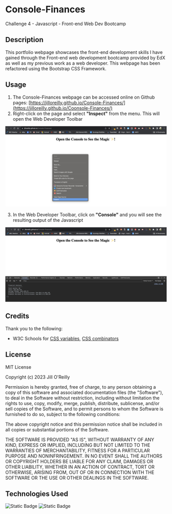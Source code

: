 # Console-Finances
Challenge 4 - Javascript - Front-end Web Dev Bootcamp

## Description

This portfolio webpage showcases the front-end development skills I have gained through the Front-end web development bootcamp provided by EdX as well as my previous work as a web developer. This webpage has been refactored using the Bootstrap CSS Framework.


## Usage

1. The Console-Finances webpage can be accessed online on Github pages: [https://jilloreilly.github.io/Console-Finances/](https://jilloreilly.github.io/Coonsole-Finances/)
2. Right-click on the page and select **"Inspect"** from the menu. This will open the Web Developer Toolbar      

![Console-Finances webpage, right-click and select Inspect from the menu.](assets/images/screenshot-inspect.png)

3. In the Web Developer Toolbar, click on **"Console"** and you will see the resulting output of the Javascript

![Console-Finances webpage with Web Developer Console tab open displaying resulting Financial Analysis output.](assets/images/screenshot-console.png)


## Credits

Thank you to the following: 

- W3C Schools for [CSS variables](https://www.w3schools.com/css/css3_variables.asp), [CSS combinators](https://www.w3schools.com/css/css_combinators.asp)


## License

MIT License

Copyright (c) 2023 Jill O'Reilly

Permission is hereby granted, free of charge, to any person obtaining a copy
of this software and associated documentation files (the "Software"), to deal
in the Software without restriction, including without limitation the rights
to use, copy, modify, merge, publish, distribute, sublicense, and/or sell
copies of the Software, and to permit persons to whom the Software is
furnished to do so, subject to the following conditions:

The above copyright notice and this permission notice shall be included in all
copies or substantial portions of the Software.

THE SOFTWARE IS PROVIDED "AS IS", WITHOUT WARRANTY OF ANY KIND, EXPRESS OR
IMPLIED, INCLUDING BUT NOT LIMITED TO THE WARRANTIES OF MERCHANTABILITY,
FITNESS FOR A PARTICULAR PURPOSE AND NONINFRINGEMENT. IN NO EVENT SHALL THE
AUTHORS OR COPYRIGHT HOLDERS BE LIABLE FOR ANY CLAIM, DAMAGES OR OTHER
LIABILITY, WHETHER IN AN ACTION OF CONTRACT, TORT OR OTHERWISE, ARISING FROM,
OUT OF OR IN CONNECTION WITH THE SOFTWARE OR THE USE OR OTHER DEALINGS IN THE
SOFTWARE.

## Technologies Used

![Static Badge](https://img.shields.io/badge/HTML5-orange)
![Static Badge](https://img.shields.io/badge/JavaScript-yellow)





